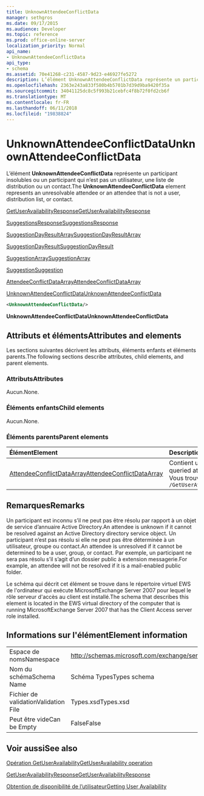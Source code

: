 ```yaml
---
title: UnknownAttendeeConflictData
manager: sethgros
ms.date: 09/17/2015
ms.audience: Developer
ms.topic: reference
ms.prod: office-online-server
localization_priority: Normal
api_name:
- UnknownAttendeeConflictData
api_type:
- schema
ms.assetid: 70e41268-c231-4587-9d23-e46927fe5272
description: L’élément UnknownAttendeeConflictData représente un participant insolubles ou un participant qui n’est pas un utilisateur, une liste de distribution ou un contact.
ms.openlocfilehash: 2363e243a833f580b4b5701b7d39d9ba9420f35a
ms.sourcegitcommit: 34041125dc8c5f993b21cebfc4f8b72f0fd2cb6f
ms.translationtype: MT
ms.contentlocale: fr-FR
ms.lasthandoff: 06/11/2018
ms.locfileid: "19838824"
---
```

# <a name="unknownattendeeconflictdata"></a><span data-ttu-id="e76c2-103">UnknownAttendeeConflictData</span><span class="sxs-lookup"><span data-stu-id="e76c2-103">UnknownAttendeeConflictData</span></span>

<span data-ttu-id="e76c2-104">L’élément **UnknownAttendeeConflictData** représente un participant insolubles ou un participant qui n’est pas un utilisateur, une liste de distribution ou un contact.</span><span class="sxs-lookup"><span data-stu-id="e76c2-104">The **UnknownAttendeeConflictData** element represents an unresolvable attendee or an attendee that is not a user, distribution list, or contact.</span></span> 
  
[<span data-ttu-id="e76c2-105">GetUserAvailabilityResponse</span><span class="sxs-lookup"><span data-stu-id="e76c2-105">GetUserAvailabilityResponse</span></span>](getuseravailabilityresponse.md)
  
[<span data-ttu-id="e76c2-106">SuggestionsResponse</span><span class="sxs-lookup"><span data-stu-id="e76c2-106">SuggestionsResponse</span></span>](suggestionsresponse.md)
  
[<span data-ttu-id="e76c2-107">SuggestionDayResultArray</span><span class="sxs-lookup"><span data-stu-id="e76c2-107">SuggestionDayResultArray</span></span>](suggestiondayresultarray.md)
  
[<span data-ttu-id="e76c2-108">SuggestionDayResult</span><span class="sxs-lookup"><span data-stu-id="e76c2-108">SuggestionDayResult</span></span>](suggestiondayresult.md)
  
[<span data-ttu-id="e76c2-109">SuggestionArray</span><span class="sxs-lookup"><span data-stu-id="e76c2-109">SuggestionArray</span></span>](suggestionarray.md)
  
[<span data-ttu-id="e76c2-110">Suggestion</span><span class="sxs-lookup"><span data-stu-id="e76c2-110">Suggestion</span></span>](suggestion.md)
  
[<span data-ttu-id="e76c2-111">AttendeeConflictDataArray</span><span class="sxs-lookup"><span data-stu-id="e76c2-111">AttendeeConflictDataArray</span></span>](attendeeconflictdataarray.md)
  
[<span data-ttu-id="e76c2-112">UnknownAttendeeConflictData</span><span class="sxs-lookup"><span data-stu-id="e76c2-112">UnknownAttendeeConflictData</span></span>](unknownattendeeconflictdata.md)
  
```xml
<UnknownAttendeeConflictData/>
```

 <span data-ttu-id="e76c2-113">**UnknownAttendeeConflictData**</span><span class="sxs-lookup"><span data-stu-id="e76c2-113">**UnknownAttendeeConflictData**</span></span>
## <a name="attributes-and-elements"></a><span data-ttu-id="e76c2-114">Attributs et éléments</span><span class="sxs-lookup"><span data-stu-id="e76c2-114">Attributes and elements</span></span>

<span data-ttu-id="e76c2-115">Les sections suivantes décrivent les attributs, éléments enfants et éléments parents.</span><span class="sxs-lookup"><span data-stu-id="e76c2-115">The following sections describe attributes, child elements, and parent elements.</span></span>
  
### <a name="attributes"></a><span data-ttu-id="e76c2-116">Attributs</span><span class="sxs-lookup"><span data-stu-id="e76c2-116">Attributes</span></span>

<span data-ttu-id="e76c2-117">Aucun.</span><span class="sxs-lookup"><span data-stu-id="e76c2-117">None.</span></span>
  
### <a name="child-elements"></a><span data-ttu-id="e76c2-118">Éléments enfants</span><span class="sxs-lookup"><span data-stu-id="e76c2-118">Child elements</span></span>

<span data-ttu-id="e76c2-119">Aucun.</span><span class="sxs-lookup"><span data-stu-id="e76c2-119">None.</span></span>
  
### <a name="parent-elements"></a><span data-ttu-id="e76c2-120">Éléments parents</span><span class="sxs-lookup"><span data-stu-id="e76c2-120">Parent elements</span></span>

|<span data-ttu-id="e76c2-121">**Élément**</span><span class="sxs-lookup"><span data-stu-id="e76c2-121">**Element**</span></span>|<span data-ttu-id="e76c2-122">**Description**</span><span class="sxs-lookup"><span data-stu-id="e76c2-122">**Description**</span></span>|
|:-----|:-----|
|[<span data-ttu-id="e76c2-123">AttendeeConflictDataArray</span><span class="sxs-lookup"><span data-stu-id="e76c2-123">AttendeeConflictDataArray</span></span>](attendeeconflictdataarray.md) <br/> |<span data-ttu-id="e76c2-124">Contient un tableau de données de conflit pour les participants interrogées identifiés dans l' [opération GetUserAvailability](getuseravailability-operation.md).</span><span class="sxs-lookup"><span data-stu-id="e76c2-124">Contains an array of conflict data for queried attendees identified in the [GetUserAvailability operation](getuseravailability-operation.md).</span></span>  <br/> <span data-ttu-id="e76c2-125">Vous trouverez ci-dessous l’expression XPath pour cet élément :</span><span class="sxs-lookup"><span data-stu-id="e76c2-125">The following is the XPath expression to this element:</span></span>  <br/>  `/GetUserAvailabilityResponse/SuggestionsResponse/SuggestionDayResultArray/SuggestionDayResult[i]/SuggestionArray/Suggestion[i]/AttendeeConflictDataArray` <br/> |
   
## <a name="remarks"></a><span data-ttu-id="e76c2-126">Remarques</span><span class="sxs-lookup"><span data-stu-id="e76c2-126">Remarks</span></span>

<span data-ttu-id="e76c2-127">Un participant est inconnu s’il ne peut pas être résolu par rapport à un objet de service d’annuaire Active Directory.</span><span class="sxs-lookup"><span data-stu-id="e76c2-127">An attendee is unknown if it cannot be resolved against an Active Directory directory service object.</span></span> <span data-ttu-id="e76c2-128">Un participant n’est pas résolu si elle ne peut pas être déterminée à un utilisateur, groupe ou contact.</span><span class="sxs-lookup"><span data-stu-id="e76c2-128">An attendee is unresolved if it cannot be determined to be a user, group, or contact.</span></span> <span data-ttu-id="e76c2-129">Par exemple, un participant ne sera pas résolu s’il s’agit d’un dossier public à extension messagerie.</span><span class="sxs-lookup"><span data-stu-id="e76c2-129">For example, an attendee will not be resolved if it is a mail-enabled public folder.</span></span>
  
<span data-ttu-id="e76c2-130">Le schéma qui décrit cet élément se trouve dans le répertoire virtuel EWS de l'ordinateur qui exécute MicrosoftExchange Server 2007 pour lequel le rôle serveur d'accès au client est installé.</span><span class="sxs-lookup"><span data-stu-id="e76c2-130">The schema that describes this element is located in the EWS virtual directory of the computer that is running MicrosoftExchange Server 2007 that has the Client Access server role installed.</span></span>
  
## <a name="element-information"></a><span data-ttu-id="e76c2-131">Informations sur l'élément</span><span class="sxs-lookup"><span data-stu-id="e76c2-131">Element information</span></span>

|||
|:-----|:-----|
|<span data-ttu-id="e76c2-132">Espace de noms</span><span class="sxs-lookup"><span data-stu-id="e76c2-132">Namespace</span></span>  <br/> |http://schemas.microsoft.com/exchange/services/2006/types  <br/> |
|<span data-ttu-id="e76c2-133">Nom du schéma</span><span class="sxs-lookup"><span data-stu-id="e76c2-133">Schema Name</span></span>  <br/> |<span data-ttu-id="e76c2-134">Schéma Types</span><span class="sxs-lookup"><span data-stu-id="e76c2-134">Types schema</span></span>  <br/> |
|<span data-ttu-id="e76c2-135">Fichier de validation</span><span class="sxs-lookup"><span data-stu-id="e76c2-135">Validation File</span></span>  <br/> |<span data-ttu-id="e76c2-136">Types.xsd</span><span class="sxs-lookup"><span data-stu-id="e76c2-136">Types.xsd</span></span>  <br/> |
|<span data-ttu-id="e76c2-137">Peut être vide</span><span class="sxs-lookup"><span data-stu-id="e76c2-137">Can be Empty</span></span>  <br/> |<span data-ttu-id="e76c2-138">False</span><span class="sxs-lookup"><span data-stu-id="e76c2-138">False</span></span>  <br/> |
   
## <a name="see-also"></a><span data-ttu-id="e76c2-139">Voir aussi</span><span class="sxs-lookup"><span data-stu-id="e76c2-139">See also</span></span>



[<span data-ttu-id="e76c2-140">Opération GetUserAvailability</span><span class="sxs-lookup"><span data-stu-id="e76c2-140">GetUserAvailability operation</span></span>](getuseravailability-operation.md)
  
[<span data-ttu-id="e76c2-141">GetUserAvailabilityResponse</span><span class="sxs-lookup"><span data-stu-id="e76c2-141">GetUserAvailabilityResponse</span></span>](getuseravailabilityresponse.md)


[<span data-ttu-id="e76c2-142">Obtention de disponibilité de l’utilisateur</span><span class="sxs-lookup"><span data-stu-id="e76c2-142">Getting User Availability</span></span>](http://msdn.microsoft.com/library/d4133fcb-9b0f-4e6b-aadf-a389da83516a%28Office.15%29.aspx)

